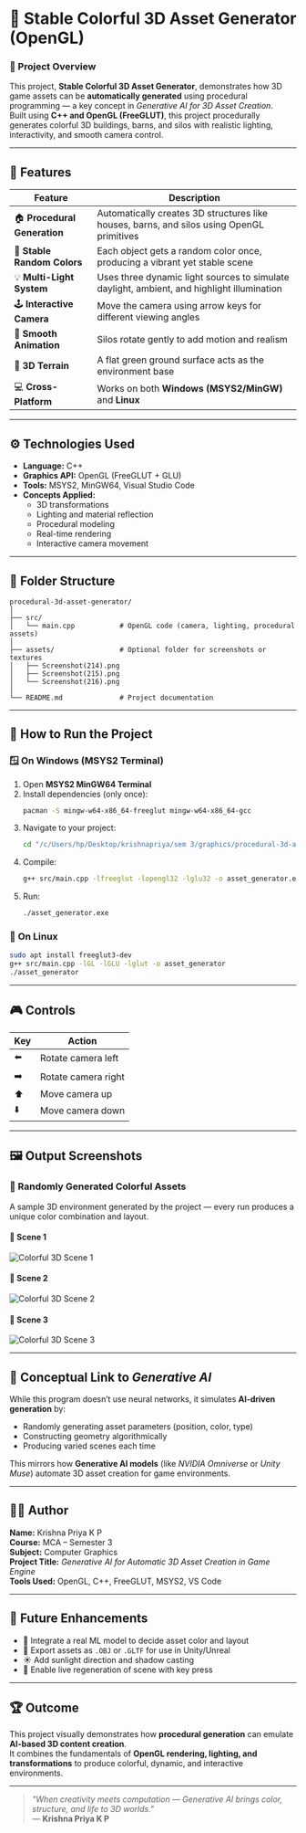 # 🌈 Stable Colorful 3D Asset Generator (OpenGL)

### 🎯 Project Overview
This project, **Stable Colorful 3D Asset Generator**, demonstrates how 3D game assets can be **automatically generated** using procedural programming — a key concept in *Generative AI for 3D Asset Creation*.  
Built using **C++ and OpenGL (FreeGLUT)**, this project procedurally generates colorful 3D buildings, barns, and silos with realistic lighting, interactivity, and smooth camera control.

---

## 🧩 Features

| Feature | Description |
|----------|--------------|
| 🏠 **Procedural Generation** | Automatically creates 3D structures like houses, barns, and silos using OpenGL primitives |
| 🌈 **Stable Random Colors** | Each object gets a random color once, producing a vibrant yet stable scene |
| 💡 **Multi-Light System** | Uses three dynamic light sources to simulate daylight, ambient, and highlight illumination |
| 🕹️ **Interactive Camera** | Move the camera using arrow keys for different viewing angles |
| 🔄 **Smooth Animation** | Silos rotate gently to add motion and realism |
| 🌳 **3D Terrain** | A flat green ground surface acts as the environment base |
| 💻 **Cross-Platform** | Works on both **Windows (MSYS2/MinGW)** and **Linux** |

---

## ⚙️ Technologies Used

- **Language:** C++  
- **Graphics API:** OpenGL (FreeGLUT + GLU)  
- **Tools:** MSYS2, MinGW64, Visual Studio Code  
- **Concepts Applied:**
  - 3D transformations  
  - Lighting and material reflection  
  - Procedural modeling  
  - Real-time rendering  
  - Interactive camera movement  

---

## 📂 Folder Structure

```
procedural-3d-asset-generator/
│
├── src/
│   └── main.cpp           # OpenGL code (camera, lighting, procedural assets)
│
├── assets/                # Optional folder for screenshots or textures
│   ├── Screenshot(214).png
│   ├── Screenshot(215).png
│   └── Screenshot(216).png
│
└── README.md              # Project documentation
```

---

## 🚀 How to Run the Project

### 🪟 **On Windows (MSYS2 Terminal)**

1. Open **MSYS2 MinGW64 Terminal**
2. Install dependencies (only once):
   ```bash
   pacman -S mingw-w64-x86_64-freeglut mingw-w64-x86_64-gcc
   ```
3. Navigate to your project:
   ```bash
   cd "/c/Users/hp/Desktop/krishnapriya/sem 3/graphics/procedural-3d-asset-generator"
   ```
4. Compile:
   ```bash
   g++ src/main.cpp -lfreeglut -lopengl32 -lglu32 -o asset_generator.exe
   ```
5. Run:
   ```bash
   ./asset_generator.exe
   ```

### 🐧 **On Linux**
```bash
sudo apt install freeglut3-dev
g++ src/main.cpp -lGL -lGLU -lglut -o asset_generator
./asset_generator
```

---

## 🎮 Controls

| Key | Action |
|-----|--------|
| ⬅️ | Rotate camera left |
| ➡️ | Rotate camera right |
| ⬆️ | Move camera up |
| ⬇️ | Move camera down |

---

## 🖼️ Output Screenshots

### 🧱 Randomly Generated Colorful Assets
A sample 3D environment generated by the project — every run produces a unique color combination and layout.

#### 🔹 Scene 1
![Colorful 3D Scene 1](assets/Screenshot%20(214).png)

#### 🔹 Scene 2
![Colorful 3D Scene 2](assets/Screenshot%20(215).png)

#### 🔹 Scene 3
![Colorful 3D Scene 3](assets/Screenshot%20(216).png)

---

## 🧠 Conceptual Link to *Generative AI*

While this program doesn’t use neural networks, it simulates **AI-driven generation** by:
- Randomly generating asset parameters (position, color, type)
- Constructing geometry algorithmically
- Producing varied scenes each time

This mirrors how **Generative AI models** (like *NVIDIA Omniverse* or *Unity Muse*) automate 3D asset creation for game environments.

---

## 🧑‍💻 Author

**Name:** Krishna Priya K P  
**Course:** MCA – Semester 3  
**Subject:** Computer Graphics  
**Project Title:** *Generative AI for Automatic 3D Asset Creation in Game Engine*  
**Tools Used:** OpenGL, C++, FreeGLUT, MSYS2, VS Code  

---

## 🏁 Future Enhancements

- 🤖 Integrate a real ML model to decide asset color and layout  
- 🧱 Export assets as `.OBJ` or `.GLTF` for use in Unity/Unreal  
- ☀️ Add sunlight direction and shadow casting  
- 🎲 Enable live regeneration of scene with key press  

---

## 🏆 Outcome

This project visually demonstrates how **procedural generation** can emulate **AI-based 3D content creation**.  
It combines the fundamentals of **OpenGL rendering, lighting, and transformations** to produce colorful, dynamic, and interactive environments.

---

> _"When creativity meets computation — Generative AI brings color, structure, and life to 3D worlds."_  
> — **Krishna Priya K P**
